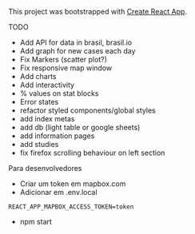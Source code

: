 This project was bootstrapped with [Create React App](https://github.com/facebook/create-react-app).

TODO

- Add API for data in brasil, brasil.io
- Add graph for new cases each day
- Fix Markers (scatter plot?)
- Fix responsive map window
- Add charts
- Add interactivity
- % values on stat blocks
- Error states
- refactor styled components/global styles
- add index metas
- add db (light table or google sheets)
- add information pages
- add studies
- fix firefox scrolling behaviour on left section

Para desenvolvedores

- Criar um token em mapbox.com
- Adicionar em .env.local

```
REACT_APP_MAPBOX_ACCESS_TOKEN=token
```

- npm start
